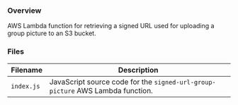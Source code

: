 ### Overview

AWS Lambda function for retrieving a signed URL used for uploading a group picture to an S3 bucket.

### Files

| Filename               | Description                                                                       |
|------------------------|-----------------------------------------------------------------------------------|
| `index.js`             | JavaScript source code for the `signed-url-group-picture` AWS Lambda function.    |
